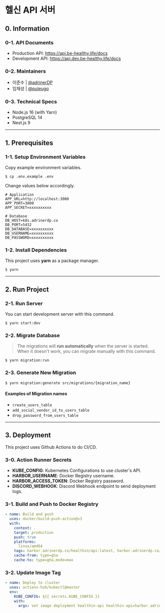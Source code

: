 # 헬신 API 서버

## 0. Information
### 0-1. API Documents
- Production API: https://api.be-healthy.life/docs
- Development API: https://api.dev.be-healthy.life/docs
### 0-2. Maintainers
- 이준수 | [@adrinerDP](https://github.com/adrinerDP)
- 임채성 | [@puleugo](https://github.com/puleugo)
### 0-3. Technical Specs
- Node.js 16 (with Yarn)
- PostgreSQL 14
- Nest.js 9

---

## 1. Prerequisites

### 1-1. Setup Environment Variables
Copy example environment variables.
```shell
$ cp .env.example .env
```
Change values below accordingly.
```dotenv
# Application
APP_URL=http://localhost:3000
APP_PORT=3000
APP_SECRET=xxxxxxxxxx

# Database
DB_HOST=k8s.adrinerdp.co
DB_PORT=5432
DB_DATABASE=xxxxxxxxxx
DB_USERNAME=xxxxxxxxxx
DB_PASSWORD=xxxxxxxxxx
```

### 1-2. Install Dependencies
This project uses **yarn** as a package manager.
```shell
$ yarn
```

---

## 2. Run Project
### 2-1. Run Server
You can start development server with this command.
```shell
$ yarn start:dev
```

### 2-2. Migrate Database
> The migrations will **run automatically** when the server is started. 
> When it doesn't work, you can migrate manually with this command.
```shell
$ yarn migration:run
```

### 2-3. Generate New Migration
```shell
$ yarn migration:generate src/migrations/{migration_name}
``` 
#### Examples of Migration names
- `create_users_table`
- `add_social_vendor_id_to_users_table`
- `drop_password_from_users_table`

---

## 3. Deployment
This project uses Github Actions to do CI/CD.

### 3-0. Action Runner Secrets
- **KUBE_CONFIG**: Kubernetes Configurations to use cluster's API.
- **HARBOR_USERNAME**: Docker Registry username.
- **HARBOR_ACCESS_TOKEN**: Docker Registry password.
- **DISCORD_WEBHOOK**: Discord Webhook endpoint to send deployment logs.

### 3-1. Build and Push to Docker Registry
```yaml
- name: Build and push
  uses: docker/build-push-action@v3
  with:
    context: .
    target: production
    push: true
    platforms:
      linux/amd64
    tags: harbor.adrinerdp.co/healthin/api:latest, harbor.adrinerdp.co/healthin/api:${{ steps.version.outputs.code }}
    cache-from: type=gha
    cache-to: type=gha,mode=max
```

### 3-2. Update Image Tag
```yaml
- name: Deploy to cluster
  uses: actions-hub/kubectl@master
  env:
    KUBE_CONFIG: ${{ secrets.KUBE_CONFIG }}
    with:
      args: set image deployment healthin-api healthin-api=harbor.adrinerdp.co/healthin/api:${{ steps.version.outputs.code }}
```
